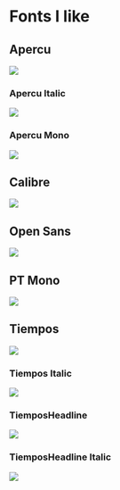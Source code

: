 # Fonts I like

## Apercu

![](https://cldup.com/6k9RdqD_6T.png)

### Apercu Italic

![](https://cldup.com/Nf5RzXzX4B.png)

### Apercu Mono

![](https://cldup.com/1UArR3CNgF.png)

## Calibre

![](https://cldup.com/sEE3aLfXBn.png)

## Open Sans

![](https://cldup.com/58gLAD1RdN.png)

## PT Mono

![](https://cldup.com/gffakXZUwP.png)

## Tiempos

![](https://cldup.com/cUWuk4dTmc.png)

### Tiempos Italic

![](https://cldup.com/bn0JUcM3wq.png)

### TiemposHeadline

![](https://cldup.com/WEwO4NyhXs.png)

### TiemposHeadline Italic

![](https://cldup.com/2QtG71lYfc.png)

